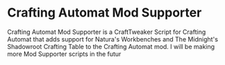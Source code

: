 # Crafting Automat Mod Supporter

Crafting Automat Mod Supporter is a CraftTweaker Script for Crafting Automat that adds support for Natura's Workbenches and The Midnight's Shadowroot Crafting Table to the Crafting Automat mod. I will be making more Mod Supporter scripts in the futur